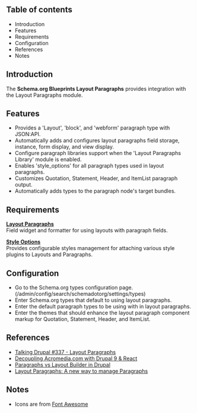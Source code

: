 Table of contents
-----------------

* Introduction
* Features
* Requirements
* Configuration
* References
* Notes


Introduction
------------

The **Schema.org Blueprints Layout Paragraphs** provides integration with
the Layout Paragraphs module.


Features
--------

- Provides a 'Layout', 'block', and 'webform' paragraph type with JSON:API.
- Automatically adds and configures layout paragraphs field storage,
  instance, form display, and view display.
- Configure paragraph libraries support when the 'Layout Paragraphs Library'
  module is enabled.
- Enables 'style_options' for all paragraph types used in layout paragraphs.
- Customizes Quotation, Statement, Header, and ItemList paragraph output.
- Automatically adds types to the paragraph node's target bundles.

Requirements
------------

**[Layout Paragraphs](https://www.drupal.org/project/layout_paragraphs)**  
Field widget and formatter for using layouts with paragraph fields.

**[Style Options](https://www.drupal.org/project/style_options)**   
Provides configurable styles management for attaching various style plugins to Layouts and Paragraphs.


Configuration
-------------

- Go to the Schema.org types configuration page.
  (/admin/config/search/schemadotorg/settings/types)
- Enter Schema.org types that default to using layout paragraphs.
- Enter the default paragraph types to be using with in layout paragraphs.
- Enter the themes that should enhance the layout paragraph component markup
  for Quotation, Statement, Header, and ItemList.


References
----------

- [Talking Drupal #337 - Layout Paragraphs](https://www.talkingdrupal.com/337)
- [Decoupling Acromedia.com with Drupal 9 & React](https://www.acromedia.com/article/decoupling-acromediacom-with-drupal-9-react)
- [Paragraphs vs Layout Builder in Drupal](https://www.mediacurrent.com/videos/paragraphs-vs-layout-builder-drupal)
- [Layout Paragraphs: A new way to manage Paragraphs](https://www.morpht.com/blog/layout-paragraphs-new-way-manage-paragraphs)


Notes
-----

- Icons are from [Font Awesome](https://fontawesome.com/)
